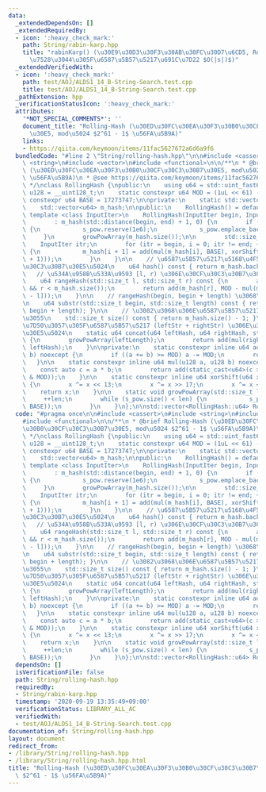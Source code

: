 ```yaml
---
data:
  _extendedDependsOn: []
  _extendedRequiredBy:
  - icon: ':heavy_check_mark:'
    path: String/rabin-karp.hpp
    title: "rabinKarp() (\u30E9\u30D3\u30F3\u30AB\u30FC\u30D7\u6CD5, RollingHash\u3092\
      \u7528\u3044\u305F\u6587\u5B57\u5217\u691C\u7D22 $O(|s|)$)"
  _extendedVerifiedWith:
  - icon: ':heavy_check_mark:'
    path: test/AOJ/ALDS1_14_B-String-Search.test.cpp
    title: test/AOJ/ALDS1_14_B-String-Search.test.cpp
  _pathExtension: hpp
  _verificationStatusIcon: ':heavy_check_mark:'
  attributes:
    '*NOT_SPECIAL_COMMENTS*': ''
    document_title: "Rolling-Hash (\u30ED\u30FC\u30EA\u30F3\u30B0\u30CF\u30C3\u30B7\
      \u30E5, mod\u5024 $2^61 - 1$ \u56FA\u5B9A)"
    links:
    - https://qiita.com/keymoon/items/11fac5627672a6d6a9f6
  bundledCode: "#line 2 \"String/rolling-hash.hpp\"\n\n#include <cassert>\n#include\
    \ <string>\n#include <vector>\n#include <functional>\n\n/**\n * @brief Rolling-Hash\
    \ (\u30ED\u30FC\u30EA\u30F3\u30B0\u30CF\u30C3\u30B7\u30E5, mod\u5024 $2^61 - 1$\
    \ \u56FA\u5B9A)\n * @see https://qiita.com/keymoon/items/11fac5627672a6d6a9f6\n\
    \ */\nclass RollingHash {\npublic:\n    using u64 = std::uint_fast64_t;\n    using\
    \ u128 = __uint128_t;\n    static constexpr u64 MOD = (1uL << 61) - 1;\n    static\
    \ constexpr u64 BASE = 17273747;\n\nprivate:\n    static std::vector<u64> s_pow;\n\
    \    std::vector<u64> m_hash;\n\npublic:\n    RollingHash() = default;\n\n   \
    \ template <class InputIter>\n    RollingHash(InputIter begin, InputIter end)\n\
    \        : m_hash(std::distance(begin, end) + 1, 0) {\n        if (s_pow.empty())\
    \ {\n            s_pow.reserve(1e6);\n            s_pow.emplace_back(1);\n   \
    \     }\n        growPowArray(m_hash.size());\n\n        std::size_t i;\n    \
    \    InputIter itr;\n        for (itr = begin, i = 0; itr != end; ++itr, ++i)\
    \ {\n            m_hash[i + 1] = add(mul(m_hash[i], BASE), xorShift(static_cast<u64>(*itr\
    \ + 1)));\n        }\n    }\n\n    // \u6587\u5B57\u5217\u5168\u4F53\u306E\u30CF\
    \u30C3\u30B7\u30E5\u5024\n    u64 hash() const { return m_hash.back(); }\n\n \
    \   // \u534A\u958B\u533A\u9593 [l, r) \u306E\u30CF\u30C3\u30B7\u30E5\u5024\n\
    \    u64 rangeHash(std::size_t l, std::size_t r) const {\n        assert(l < r\
    \ && r < m_hash.size());\n        return add(m_hash[r], MOD - mul(m_hash[l], s_pow[r\
    \ - l]));\n    }\n\n    // rangeHash(begin, begin + length) \u3068\u7B49\u4FA1\
    \n    u64 substr(std::size_t begin, std::size_t length) const { return rangeHash(begin,\
    \ begin + length); }\n\n    // \u3082\u3068\u306E\u6587\u5B57\u5217\u306E\u9577\
    \u3055\n    std::size_t size() const { return m_hash.size() - 1; }\n\n    // \u9023\
    \u7D50\u3057\u305F\u6587\u5B57\u5217 (leftStr + rightStr) \u306E\u30CF\u30C3\u30B7\
    \u30E5\u5024\n    static u64 concat(u64 leftHash, u64 rightHash, std::size_t leftLength)\
    \ {\n        growPowArray(leftLength);\n        return add(mul(rightHash, s_pow[leftLength]),\
    \ leftHash);\n    }\n\nprivate:\n    static constexpr inline u64 add(u64 a, u64\
    \ b) noexcept {\n        if ((a += b) >= MOD) a -= MOD;\n        return a;\n \
    \   }\n\n    static constexpr inline u64 mul(u128 a, u128 b) noexcept {\n    \
    \    const auto c = a * b;\n        return add(static_cast<u64>(c >> 61), static_cast<u64>(c\
    \ & MOD));\n    }\n\n    static constexpr inline u64 xorShift(u64 x) noexcept\
    \ {\n        x ^= x << 13;\n        x ^= x >> 17;\n        x ^= x << 5;\n    \
    \    return x;\n    }\n\n    static void growPowArray(std::size_t len) {\n   \
    \     ++len;\n        while (s_pow.size() < len) {\n            s_pow.emplace_back(mul(s_pow.back(),\
    \ BASE));\n        }\n    }\n};\n\nstd::vector<RollingHash::u64> RollingHash::s_pow;\n"
  code: "#pragma once\n\n#include <cassert>\n#include <string>\n#include <vector>\n\
    #include <functional>\n\n/**\n * @brief Rolling-Hash (\u30ED\u30FC\u30EA\u30F3\
    \u30B0\u30CF\u30C3\u30B7\u30E5, mod\u5024 $2^61 - 1$ \u56FA\u5B9A)\n * @see https://qiita.com/keymoon/items/11fac5627672a6d6a9f6\n\
    \ */\nclass RollingHash {\npublic:\n    using u64 = std::uint_fast64_t;\n    using\
    \ u128 = __uint128_t;\n    static constexpr u64 MOD = (1uL << 61) - 1;\n    static\
    \ constexpr u64 BASE = 17273747;\n\nprivate:\n    static std::vector<u64> s_pow;\n\
    \    std::vector<u64> m_hash;\n\npublic:\n    RollingHash() = default;\n\n   \
    \ template <class InputIter>\n    RollingHash(InputIter begin, InputIter end)\n\
    \        : m_hash(std::distance(begin, end) + 1, 0) {\n        if (s_pow.empty())\
    \ {\n            s_pow.reserve(1e6);\n            s_pow.emplace_back(1);\n   \
    \     }\n        growPowArray(m_hash.size());\n\n        std::size_t i;\n    \
    \    InputIter itr;\n        for (itr = begin, i = 0; itr != end; ++itr, ++i)\
    \ {\n            m_hash[i + 1] = add(mul(m_hash[i], BASE), xorShift(static_cast<u64>(*itr\
    \ + 1)));\n        }\n    }\n\n    // \u6587\u5B57\u5217\u5168\u4F53\u306E\u30CF\
    \u30C3\u30B7\u30E5\u5024\n    u64 hash() const { return m_hash.back(); }\n\n \
    \   // \u534A\u958B\u533A\u9593 [l, r) \u306E\u30CF\u30C3\u30B7\u30E5\u5024\n\
    \    u64 rangeHash(std::size_t l, std::size_t r) const {\n        assert(l < r\
    \ && r < m_hash.size());\n        return add(m_hash[r], MOD - mul(m_hash[l], s_pow[r\
    \ - l]));\n    }\n\n    // rangeHash(begin, begin + length) \u3068\u7B49\u4FA1\
    \n    u64 substr(std::size_t begin, std::size_t length) const { return rangeHash(begin,\
    \ begin + length); }\n\n    // \u3082\u3068\u306E\u6587\u5B57\u5217\u306E\u9577\
    \u3055\n    std::size_t size() const { return m_hash.size() - 1; }\n\n    // \u9023\
    \u7D50\u3057\u305F\u6587\u5B57\u5217 (leftStr + rightStr) \u306E\u30CF\u30C3\u30B7\
    \u30E5\u5024\n    static u64 concat(u64 leftHash, u64 rightHash, std::size_t leftLength)\
    \ {\n        growPowArray(leftLength);\n        return add(mul(rightHash, s_pow[leftLength]),\
    \ leftHash);\n    }\n\nprivate:\n    static constexpr inline u64 add(u64 a, u64\
    \ b) noexcept {\n        if ((a += b) >= MOD) a -= MOD;\n        return a;\n \
    \   }\n\n    static constexpr inline u64 mul(u128 a, u128 b) noexcept {\n    \
    \    const auto c = a * b;\n        return add(static_cast<u64>(c >> 61), static_cast<u64>(c\
    \ & MOD));\n    }\n\n    static constexpr inline u64 xorShift(u64 x) noexcept\
    \ {\n        x ^= x << 13;\n        x ^= x >> 17;\n        x ^= x << 5;\n    \
    \    return x;\n    }\n\n    static void growPowArray(std::size_t len) {\n   \
    \     ++len;\n        while (s_pow.size() < len) {\n            s_pow.emplace_back(mul(s_pow.back(),\
    \ BASE));\n        }\n    }\n};\n\nstd::vector<RollingHash::u64> RollingHash::s_pow;\n"
  dependsOn: []
  isVerificationFile: false
  path: String/rolling-hash.hpp
  requiredBy:
  - String/rabin-karp.hpp
  timestamp: '2020-09-19 13:35:49+09:00'
  verificationStatus: LIBRARY_ALL_AC
  verifiedWith:
  - test/AOJ/ALDS1_14_B-String-Search.test.cpp
documentation_of: String/rolling-hash.hpp
layout: document
redirect_from:
- /library/String/rolling-hash.hpp
- /library/String/rolling-hash.hpp.html
title: "Rolling-Hash (\u30ED\u30FC\u30EA\u30F3\u30B0\u30CF\u30C3\u30B7\u30E5, mod\u5024\
  \ $2^61 - 1$ \u56FA\u5B9A)"
---
```


